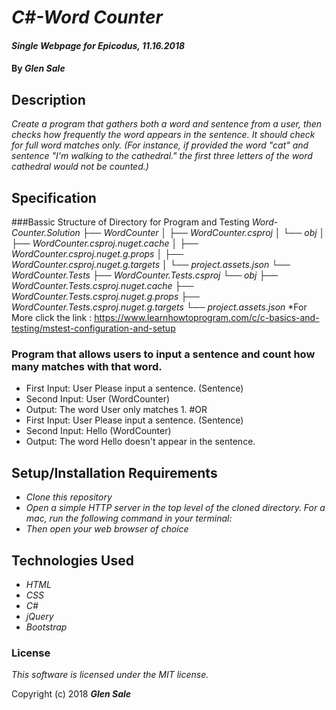 # _C#-Word Counter_

#### _Single Webpage for Epicodus, 11.16.2018_

#### By _**Glen Sale**_

## Description

_Create a program that gathers both a word and sentence from a user, then checks how frequently the word appears in the sentence. It should check for full word matches only. (For instance, if provided the word "cat" and sentence "I'm walking to the cathedral." the first three letters of the word cathedral would not be counted.)_


## Specification
###Bassic Structure of Directory for Program and Testing
_Word-Counter.Solution
├── WordCounter
│   ├── WordCounter.csproj
│   └── obj
│       ├── WordCounter.csproj.nuget.cache
│       ├── WordCounter.csproj.nuget.g.props
│       ├── WordCounter.csproj.nuget.g.targets
│       └── project.assets.json
└── WordCounter.Tests
    ├── WordCounter.Tests.csproj
    └── obj
        ├── WordCounter.Tests.csproj.nuget.cache
        ├── WordCounter.Tests.csproj.nuget.g.props
        ├── WordCounter.Tests.csproj.nuget.g.targets
        └── project.assets.json_
*For More click the link : https://www.learnhowtoprogram.com/c/c-basics-and-testing/mstest-configuration-and-setup        

### Program that allows users to input a sentence and count how many matches with that word.
* First Input: User Please input a sentence. (Sentence)
* Second Input: User (WordCounter)
* Output: The word User only matches 1.
#OR
* First Input: User Please input a sentence. (Sentence)
* Second Input: Hello (WordCounter)
* Output: The word Hello doesn't appear in the sentence.



## Setup/Installation Requirements

* _Clone this repository_
* _Open a simple HTTP server in the top level of the cloned directory. For a mac, run the following command in your terminal:_   
* _Then open your web browser of choice_

## Technologies Used

* _HTML_
* _CSS_
* _C#_
* _jQuery_
* _Bootstrap_

### License

*This software is licensed under the MIT license.*

Copyright (c) 2018 **_Glen Sale_**
